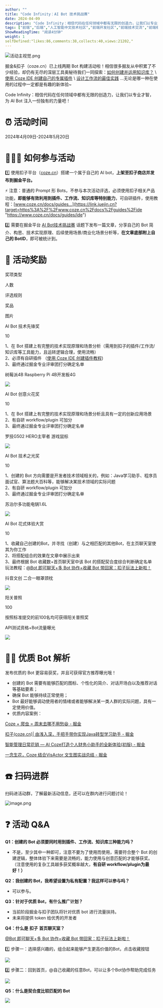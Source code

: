 ```yaml
---
author: ""
title: "Code Infinity：AI Bot 技术挑战赛"
date: 2024-04-09
description: "Code Infinity：相信代码在任何领域中都有无限的创造力，让我们以专业才智，为 AI Bot 注入一份独有的力量吧！"
tags: ["前端","后端","人工智能中文技术社区","前端开发社区","前端技术交流","前端框架教程","JavaScript 学习资源","CSS 技巧与最佳实践","HTML5 最新动态","前端工程师职业发展","开源前端项目","前端技术趋势"]
ShowReadingTime: "阅读4分钟"
weight: 1
selfDefined:"likes:86,comments:38,collects:40,views:21202,"
---
```

![活动主视觉.png](/images/jueJin/9fda14603c7d42b.png)

掘金&扣子（coze.cn）已上线两期 Bot 构建活动啦！相信很多掘友从中积累了不少经验，却仍有无尽的深层工具奥秘待我们一同探索：[如何创建并运用知识库？](https://link.juejin.cn?target=https%3A%2F%2Fwww.coze.cn%2Fdocs%2Fguides%2Fuse_knowledge "https://www.coze.cn/docs/guides/use_knowledge") \\ [使用 Coze IDE 创建自己的专属插件](https://link.juejin.cn?target=https%3A%2F%2Fwww.coze.cn%2Fdocs%2Fguides%2Fide "https://www.coze.cn/docs/guides/ide") \\ [设计工作流的最佳实践](https://link.juejin.cn?target=https%3A%2F%2Fwww.coze.cn%2Fdocs%2Fguides%2Fuse_workflow "https://www.coze.cn/docs/guides/use_workflow") ...无论是哪一种在使用的过程中一定都是有趣的新体验~

Code Infinity：相信代码在任何领域中都有无限的创造力，让我们以专业才智，为 AI Bot 注入一份独有的力量吧！

⏰ 活动时间
======

2024年4月09日-2024年5月20日

🙋🏻‍♀️ 如何参与活动
==============

1️⃣ 使用扣子平台（[coze.cn](https://link.juejin.cn/?target=https%3A%2F%2Fwww.coze.cn%2F "https://link.juejin.cn/?target=https%3A%2F%2Fwww.coze.cn%2F")）搭建一个属于自己的 AI bot，**上架至扣子商店并发布到掘金平台。**

⚡️ 注意：普通的 Prompt 形 Bots，不参与本次活动评选，必须使用扣子相关产品功能，**即能够有效利用到插件、工作流、知识库等特别能力**，可自研插件，使用教程：[www.coze.cn/docs/guides…](https://link.juejin.cn?target=https%3A%2F%2Fwww.coze.cn%2Fdocs%2Fguides%2Fide "https://www.coze.cn/docs/guides/ide")

2️⃣ 需要在掘金平台 [AI Bot技术挑战赛](https://juejin.cn/theme/detail/7355450385752358921?contentType=1 "https://juejin.cn/theme/detail/7355450385752358921?contentType=1") 话题下发布一篇文章，分享自己的 Bot 简介、构思、技术实现原理、后续使用场景/商业化场景分析等，**在文章底部附上自己的 BotID**，即可被统计到。

🎁 活动奖励
=======

奖项类型

人数

评选规则

奖品

图片

AI Bot 技术先锋奖

10

1、在 Bot 搭建上有完整的技术实现原理和场景分析（需用到扣子的插件/工作流/知识库等工具能力，且运转逻辑合理，使用流畅）  
2、必须有自研插件 （[使用 Coze IDE 创建插件教程](https://link.juejin.cn?target=https%3A%2F%2Fwww.coze.cn%2Fdocs%2Fguides%2Fide "https://www.coze.cn/docs/guides/ide"))  
3、最终通过掘金专业评审团打分确定名单

树莓派4B Raspberry Pi 4B开发板4G

![](/images/jueJin/d103a1c59ec14d9.png)

AI Bot 创意火花奖

10

1、在 Bot 搭建上有完整的技术实现原理和场景分析且具有一定的创新应用场景  
2、有自研 workflow/plugin 可加分  
3、最终通过掘金专业评审团打分确定名单

罗技G502 HERO主宰者 游戏鼠标

![](/images/jueJin/1d198c7083b54bf.png)

AI Bot 技术之光奖

10

1、创建的 Bot 方向需要是开发者技术领域相关的，例如：Java学习助手、程序员面试官、算法题大百科等，能够解决某技术领域的实际问题  
2、有自研 workflow/plugin 可加分  
3、最终通过掘金专业评审团打分确定名单

苏泊尔多功能电锅1.6L

![](/images/jueJin/6dd02f32046d4f2.png)

AI Bot 花式体验大赏

10

1、收藏自己创建的Bot，并寻找（创建）与之相匹配的其他Bot，在主页聊天室使其为你工作  
2、将搭配组合的效果在文章中展示出来  
3、最终根据 Bot 收藏数+首页聊天室中该 Bot 的搭配契合度综合判断确定名单  
玩法教程：[@Bot 即可聊天+多 Bot 协作+收藏 Bot 带回家：扣子玩法上新啦！](https://link.juejin.cn?target=https%3A%2F%2Fbytedance.larkoffice.com%2Fdocx%2FVDDzduTKaow3qQxdwB5cm6ktnRd "https://bytedance.larkoffice.com/docx/VDDzduTKaow3qQxdwB5cm6ktnRd")

抖音文创 二合一眼罩颈枕

![](/images/jueJin/14b9f944a153428.png)

阳关普照

100

按照标准提交的前100名均可获得阳关普照奖

API测试资格+Bot流量曝光

![](/images/jueJin/c16eb87a7eab497.png)

👌🏻 优质 Bot 解析
==============

发布优质的 Bot 更容易获奖，并且可获得官方推荐曝光哦！

*   创建的 Bot 需要有能够匹配的图标、个性化的简介、对话开场白以及推荐对话等基础要素；
*   确保 Bot 能够持续正常使用；
*   Bot 最好能够调动使用者的情绪或者能够解决某一类人群的实际问题，具有一定使用价值。
*   优质内容案例：

[Coze + 爬虫 = 周末去哪不用愁😆 - 掘金](https://juejin.cn/post/7340120569029836852 "https://juejin.cn/post/7340120569029836852")

[扣子(coze.cn)| 由浅入深，手把手带你实现Java转型学习助手 - 掘金](https://juejin.cn/post/7330317956666261514 "https://juejin.cn/post/7330317956666261514")

[智能管理日常花销 — AI Coze打造个人财务小助手的全新体验(初版) - 掘金](https://juejin.cn/post/7340152660224704524 "https://juejin.cn/post/7340152660224704524")

[一念生花，Coze 结合VisActor 文生图实战总结 - 掘金](https://juejin.cn/post/7340307383505436712 "https://juejin.cn/post/7340307383505436712")

☎️ 扫码进群
=======

扫码进活动群，了解最新活动信息，还可以在群内进行问题讨论！

![image.png](/images/jueJin/58dc477711d24b1.png)

❓ 活动 Q&A
========

**Q1：创建的 Bot 必须要同时用到插件、工作流、知识库三种能力吗？**

*   不是，至少其中一种即可，注意不要为了使用而使用，需要符合整个 Bot 的创建逻辑，整体体验下来需要是流畅的，能力使用与创意匹配的才能够获奖。（注意使用的复杂工具越多获奖概率越大，**有自研 workflow/plugin为最好！）**

**Q2：我创建的 Bot，我希望设置为私有配置？我这样可以参与吗？**

*   可以参与。

**Q3：针对于优质 Bot，有什么推广计划？**

*   当前阶段掘金与扣子团队将针对优质 bot 进行流量扶持。
*   未来将提供 token 给优秀的开发者

**Q4：什么是** **扣子** **首页聊天室？**

[@Bot 即可聊天+多 Bot 协作+收藏 Bot 带回家：扣子玩法上新啦！](https://link.juejin.cn?target=https%3A%2F%2Fbytedance.larkoffice.com%2Fdocx%2FVDDzduTKaow3qQxdwB5cm6ktnRd "https://bytedance.larkoffice.com/docx/VDDzduTKaow3qQxdwB5cm6ktnRd")

1️⃣ 步骤一：选择感兴趣的，组合起来能够产生更高价值的Bot，点击收藏按钮

![](/images/jueJin/cce7db8dc82543c.png)

2️⃣ 步骤二：回到首页，@自己收藏的任意Bot，可以让多个Bot协作帮助完成任务

![](/images/jueJin/b96ceb951a6e42f.png)

**Q5：什么是契合度比较匹配的 Bot**

![](/images/jueJin/1c47294f190343a.png)